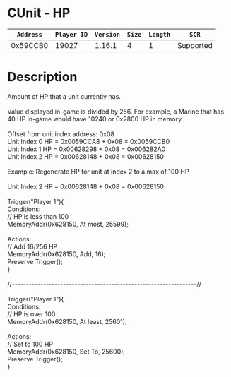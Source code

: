 # CUnit - HP

| `Address` | `Player ID` | `Version` | `Size` | `Length` | `SCR` |
| ---------- | ----------- | --------- | ------ | -------- | ---- |
| 0x59CCB0 | 19027 | 1.16.1 | 4 | 1 | Supported |

# Description

Amount of HP that a unit currently has.<br><br>Value displayed in-game is divided by 256.  For example, a Marine that has 40 HP in-game would have 10240 or 0x2800 HP in memory.<br><br>Offset from unit index address: 0x08<br>Unit Index 0 HP = 0x0059CCA8 + 0x08 = 0x0059CCB0<br>Unit Index 1 HP = 0x00628298 + 0x08 = 0x006282A0<br>Unit Index 2 HP = 0x00628148 + 0x08 = 0x00628150<br><br>Example: Regenerate HP for unit at index 2 to a max of 100 HP<br><br>Unit Index 2 HP = 0x00628148 + 0x08 = 0x00628150<br><br>Trigger("Player 1"){<br>Conditions:<br>  // HP is less than 100<br>  MemoryAddr(0x628150, At most, 25599);<br><br>Actions:<br>  // Add 16/256 HP<br>  MemoryAddr(0x628150, Add, 16);<br>  Preserve Trigger();<br>}<br><br>//-----------------------------------------------------------------//<br><br>Trigger("Player 1"){<br>Conditions:<br>  // HP is over 100<br>  MemoryAddr(0x628150, At least, 25601);<br><br>Actions:<br>  // Set to 100 HP<br>  MemoryAddr(0x628150, Set To, 25600);<br>  Preserve Trigger();<br>}